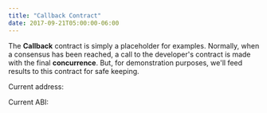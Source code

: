 ```yaml
---
title: "Callback Contract"
date: 2017-09-21T05:00:00-06:00
---
```

The **Callback** contract is simply a placeholder for examples. Normally, when a consensus has been reached, a call to the developer's contract is made with the final **concurrence**. But, for demonstration purposes, we'll feed results to this contract for safe keeping.

<!--RQC CODE solidity Callback/Callback.sol -->

Current address:
<!--RQC ADDRESS Callback/Callback.address -->

Current ABI:
<!--RQC ABI Callback/Callback.abi -->
